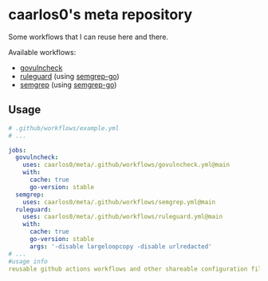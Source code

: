 # caarlos0's meta repository

Some workflows that I can reuse here and there.

Available workflows:

- [govulncheck](./.github/workflows/govulncheck.yml)
- [ruleguard](./.github/workflows/ruleguard.yml) (using [semgrep-go][semgrep-go])
- [semgrep](./.github/workflows/semgrep.yml) (using [semgrep-go][semgrep-go])


[semgrep-go]: https://github.com/dgryski/semgrep-go

## Usage

```yaml
# .github/workflows/example.yml
# ...

jobs:
  govulncheck:
    uses: caarlos0/meta/.github/workflows/govulncheck.yml@main
    with:
      cache: true
      go-version: stable
  semgrep:
    uses: caarlos0/meta/.github/workflows/semgrep.yml@main
  ruleguard:
    uses: caarlos0/meta/.github/workflows/ruleguard.yml@main
    with:
      cache: true
      go-version: stable
      args: '-disable largeloopcopy -disable urlredacted'
# ...
#usage info
reusable github actions workflows and other shareable configuration files
```
